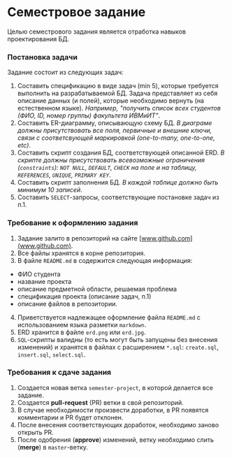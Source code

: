 # Семестровое задание
Целью семестрового задания является отработка навыков проектирования БД.

### Постановка задачи

Задание состоит из следующих задач:

1. Составить спецификацию в виде задач (min 5), которые требуется выполнить на разрабатываемой БД. Задача представляет из себя описание данных (и полей), которые необходимо вернуть (на естественном языке). *Например, "получить список всех студентов (ФИО, ID, номер группы) факультета ИВМиИТ"*.
2. Составить ER-диаграмму, описывающую схему БД. *В диаграме должны присутствовать все поля, первичные и внешние ключи, связи с соответсвующей маркировкой (one-to-many, one-to-one, etc)*.
3. Составить скрипт создания БД, соответствующей описанной ERD. *В скрипте должны присутствовать всевозможные ограничения (`constraints`): `NOT NULL`, `DEFAULT`, `CHECK` на поле и на таблицу, `REFERENCES`, `UNIQUE`, `PRIMARY KEY`*.
4. Составить скрипт заполнения БД. *В каждой таблице должно быть минимум 10 записей*.
5. Составить `SELECT`-запросы, соответствующие постановке задач из п.1.

### Требование к оформлению задания
1. Задание залито в репозиторий на сайте [www.github.com](www.github.com).
2. Все файлы хранятся в корне репозитория.
3. В файле `README.md` в содержится следующая информация:
  - ФИО студента
  - название проекта
  - описание предметной области, решаемая проблема
  - спецификация проекта (описание задач, п.1)
  - описание файлов в репозитории.
4. Приветствуется надлежащее оформление файла `README.md` с использованием языка разметки `markdown`.
4. ERD хранится в файле `erd.png` или `erd.jpg`.
5. `SQL`-скрипты валидны (то есть могут быть запущены без внесения изменений) и хранятся в файлах с расширением `*.sql`: `create.sql`, `insert.sql`, `select.sql`.

### Требования к сдаче задания
1. Создается новая ветка `semester-project`, в которой делается все задание.
2. Создается **pull-request** (PR) ветки в свой репозиторий.
3. В случае необходимости произвести доработки, в PR появятся комментарии и PR будет отклонен.
4. После внесения соответствующих доработок, необходимо заново открыть PR.
5. После одобрения (**approve**) изменений, ветку необходимо слить (**merge**) в `master`-ветку.